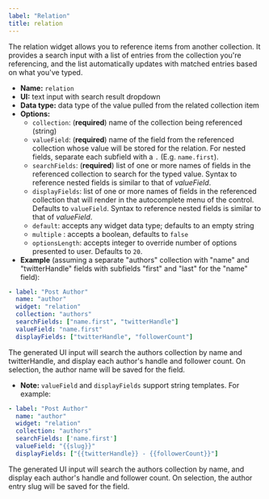 ```yaml
---
label: "Relation"
title: relation
---
```


The relation widget allows you to reference items from another collection. It provides a search input with a list of entries from the collection you're referencing, and the list automatically updates with matched entries based on what you've typed.

- **Name:** `relation`
- **UI:** text input with search result dropdown
- **Data type:** data type of the value pulled from the related collection item
- **Options:**
  - `collection`: (**required**) name of the collection being referenced (string)
  - `valueField`: (**required**) name of the field from the referenced collection whose value will be stored for the relation. For nested fields, separate each subfield with a `.` (E.g. `name.first`).
  - `searchFields`: (**required**) list of one or more names of fields in the referenced collection to search for the typed value. Syntax to reference nested fields is similar to that of *valueField*.
  - `displayFields`: list of one or more names of fields in the referenced collection that will render in the autocomplete menu of the control. Defaults to `valueField`. Syntax to reference nested fields is similar to that of *valueField*.
  - `default`: accepts any widget data type; defaults to an empty string
  - `multiple` : accepts a boolean, defaults to `false`
  - `optionsLength`: accepts integer to override number of options presented to user. Defaults to `20`.
- **Example** (assuming a separate "authors" collection with "name" and "twitterHandle" fields with subfields "first" and "last" for the "name" field):

```yaml
- label: "Post Author"
  name: "author"
  widget: "relation"
  collection: "authors"
  searchFields: ["name.first", "twitterHandle"]
  valueField: "name.first"
  displayFields: ["twitterHandle", "followerCount"]
```

The generated UI input will search the authors collection by name and twitterHandle, and display each author's handle and follower count. On selection, the author name will be saved for the field.

- **Note:** `valueField` and `displayFields` support string templates. For example:

```yaml
- label: "Post Author"
  name: "author"
  widget: "relation"
  collection: "authors"
  searchFields: ['name.first']
  valueField: "{{slug}}"
  displayFields: ["{{twitterHandle}} - {{followerCount}}"]
```

The generated UI input will search the authors collection by name, and display each author's handle and follower count. On selection, the author entry slug will be saved for the field.
